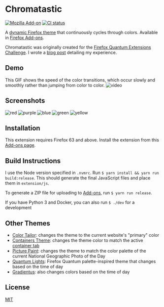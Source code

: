 # Chromatastic

[![Mozilla Add-on](https://img.shields.io/amo/v/chromatastic)](https://addons.mozilla.org/en-US/firefox/addon/chromatastic/)
[![CI status](https://github.com/dguo/chromatastic/workflows/CI/badge.svg)](https://github.com/dguo/chromatastic/actions?query=branch%3Amaster)

A [dynamic Firefox
theme](https://developer.mozilla.org/en-US/Add-ons/Themes/Theme_concepts#Dynamic_themes)
that continuously cycles through colors. Available in [Firefox
Add-ons](https://addons.mozilla.org/en-US/firefox/addon/chromatastic/).

Chromatastic was originally created for the [Firefox Quantum Extensions
Challenge](https://web.archive.org/web/20210227220946/https://extensionschallenge.com/).
I wrote a [blog
post](https://www.dannyguo.com/blog/building-dynamic-firefox-themes/) detailing
my experience.

## Demo

This GIF shows the speed of the color transitions, which occur slowly and smoothly
rather than jumping from color to color.
![video](https://i.imgur.com/qRwh1WU.gif)

## Screenshots

![red](https://i.imgur.com/ePaCPdR.png)
![purple](https://i.imgur.com/spZLFrq.png)
![blue](https://i.imgur.com/lFPKI9e.png)
![green](https://i.imgur.com/mKMHnbf.png)
![yellow](https://i.imgur.com/CZXVsP5.png)

## Installation

This extension requires Firefox 63 and above. Install the extension from this
[Add-ons page](https://addons.mozilla.org/en-US/firefox/addon/chromatastic/).

## Build Instructions

I use the Node version specified in `.nvmrc`. Run `$ yarn install && yarn run
build:release`. This should generate the final JavaScript files and place them
in `extension/js`.

To generate a ZIP file for uploading to [Add-ons](https://addons.mozilla.org/),
run `$ yarn run release`.

If you have Python 3 and Docker, you can also run `$ ./dev` for a development

## Other Themes

* [Color Tailor](https://addons.mozilla.org/en-US/firefox/addon/color-tailor/): changes the theme to the current website's "primary" color
* [Containers Theme](https://addons.mozilla.org/en-US/firefox/addon/containers-theme/): changes the theme color to match the active [container tab](https://addons.mozilla.org/en-US/firefox/addon/multi-account-containers/)
* [Picture Paint](https://addons.mozilla.org/en-US/firefox/addon/picture-paint/): changes the theme to match the color palette of the current National Geographic Photo of the Day
* [Quantum Lights](https://addons.mozilla.org/en-US/firefox/addon/quantum-lights-dynamic/): Firefox Quantum palette-inspired theme that changes based on the time of day
* [Gradientus](https://addons.mozilla.org/en-US/firefox/addon/gradientus/): also changes colors based on the time of day

## License

[MIT](https://github.com/dguo/chromatastic/blob/main/LICENSE)
